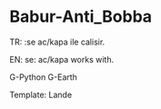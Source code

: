 # Babur-Anti_Bobba
TR:  :se ac/kapa ile calisir. 

EN: se: ac/kapa works with.

G-Python G-Earth

Template: Lande


